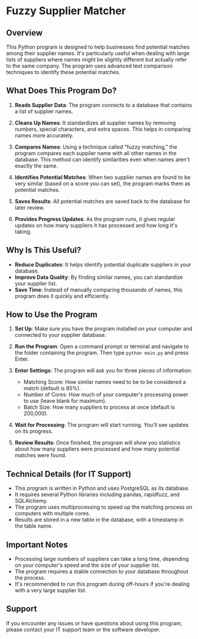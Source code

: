 # Fuzzy Supplier Matcher

## Overview

This Python program is designed to help businesses find potential matches among their supplier names. It's particularly useful when dealing with large lists of suppliers where names might be slightly different but actually refer to the same company. The program uses advanced text comparison techniques to identify these potential matches.

## What Does This Program Do?

1. **Reads Supplier Data**: The program connects to a database that contains a list of supplier names.

2. **Cleans Up Names**: It standardizes all supplier names by removing numbers, special characters, and extra spaces. This helps in comparing names more accurately.

3. **Compares Names**: Using a technique called "fuzzy matching," the program compares each supplier name with all other names in the database. This method can identify similarities even when names aren't exactly the same.

4. **Identifies Potential Matches**: When two supplier names are found to be very similar (based on a score you can set), the program marks them as potential matches.

5. **Saves Results**: All potential matches are saved back to the database for later review.

6. **Provides Progress Updates**: As the program runs, it gives regular updates on how many suppliers it has processed and how long it's taking.

## Why Is This Useful?

- **Reduce Duplicates**: It helps identify potential duplicate suppliers in your database.
- **Improve Data Quality**: By finding similar names, you can standardize your supplier list.
- **Save Time**: Instead of manually comparing thousands of names, this program does it quickly and efficiently.

## How to Use the Program

1. **Set Up**: Make sure you have the program installed on your computer and connected to your supplier database.

2. **Run the Program**: Open a command prompt or terminal and navigate to the folder containing the program. Then type `python main.py` and press Enter.

3. **Enter Settings**: The program will ask you for three pieces of information:
   - Matching Score: How similar names need to be to be considered a match (default is 85%).
   - Number of Cores: How much of your computer's processing power to use (leave blank for maximum).
   - Batch Size: How many suppliers to process at once (default is 200,000).

4. **Wait for Processing**: The program will start running. You'll see updates on its progress.

5. **Review Results**: Once finished, the program will show you statistics about how many suppliers were processed and how many potential matches were found.

## Technical Details (for IT Support)

- This program is written in Python and uses PostgreSQL as its database.
- It requires several Python libraries including pandas, rapidfuzz, and SQLAlchemy.
- The program uses multiprocessing to speed up the matching process on computers with multiple cores.
- Results are stored in a new table in the database, with a timestamp in the table name.

## Important Notes

- Processing large numbers of suppliers can take a long time, depending on your computer's speed and the size of your supplier list.
- The program requires a stable connection to your database throughout the process.
- It's recommended to run this program during off-hours if you're dealing with a very large supplier list.

## Support

If you encounter any issues or have questions about using this program, please contact your IT support team or the software developer.